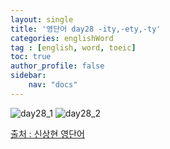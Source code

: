 ```yaml
---
layout: single
title: '영단어 day28 -ity,-ety,-ty'
categories: englishWord
tag : [english, word, toeic]
toc: true
author_profile: false
sidebar:
    nav: "docs"
---
```



![day28_1](https://ingu627.github.io/images/english/day28_1.jpg)
![day28_2](https://ingu627.github.io/images/english/day28_2.jpg)



[출처 : 신상현 영단어](https://www.aladin.co.kr/shop/wproduct.aspx?ItemId=126278788)
